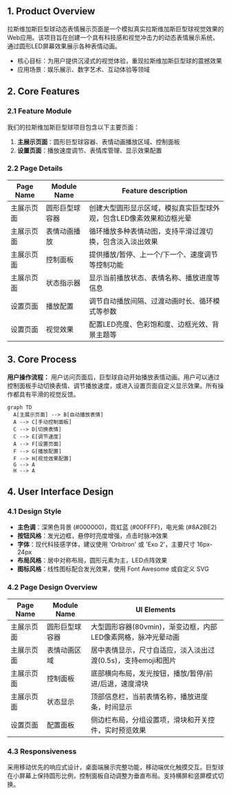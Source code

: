 ## 1. Product Overview
拉斯维加斯巨型球动态表情展示页面是一个模拟真实拉斯维加斯巨型球视觉效果的Web应用。该项目旨在创建一个具有科技感和视觉冲击力的动态表情展示系统，通过圆形LED屏幕效果展示各种表情动画。
- 核心目标：为用户提供沉浸式的视觉体验，重现拉斯维加斯巨型球的震撼效果
- 应用场景：娱乐展示、数字艺术、互动体验等领域

## 2. Core Features

### 2.1 Feature Module
我们的拉斯维加斯巨型球项目包含以下主要页面：
1. **主展示页面**：圆形巨型球容器、表情动画播放区域、控制面板
2. **设置页面**：播放速度调节、表情库管理、显示效果配置

### 2.2 Page Details

| Page Name | Module Name | Feature description |
|-----------|-------------|---------------------|
| 主展示页面 | 圆形巨型球容器 | 创建大型圆形显示区域，模拟真实巨型球外观，包含LED像素效果和边框光晕 |
| 主展示页面 | 表情动画播放 | 循环播放多种表情动图，支持平滑过渡切换，包含淡入淡出效果 |
| 主展示页面 | 控制面板 | 提供播放/暂停、上一个/下一个、速度调节等控制功能 |
| 主展示页面 | 状态指示器 | 显示当前播放状态、表情名称、播放进度等信息 |
| 设置页面 | 播放配置 | 调节自动播放间隔、过渡动画时长、循环模式等参数 |
| 设置页面 | 视觉效果 | 配置LED亮度、色彩饱和度、边框光效、背景主题等 |

## 3. Core Process

**用户操作流程：**
用户访问页面后，巨型球自动开始播放表情动画。用户可以通过控制面板手动切换表情、调节播放速度，或进入设置页面自定义显示效果。所有操作都具有平滑的视觉反馈。

```mermaid
graph TD
  A[主展示页面] --> B[自动播放表情]
  A --> C[手动控制面板]
  C --> D[切换表情]
  C --> E[调节速度]
  A --> F[设置页面]
  F --> G[播放配置]
  F --> H[视觉效果配置]
  G --> A
  H --> A
```

## 4. User Interface Design

### 4.1 Design Style
- **主色调**：深黑色背景 (#000000)，霓虹蓝 (#00FFFF)，电光紫 (#8A2BE2)
- **按钮风格**：发光边框，悬停时亮度增强，点击时脉冲效果
- **字体**：现代科技感字体，建议使用 'Orbitron' 或 'Exo 2'，主要尺寸 16px-24px
- **布局风格**：居中对称布局，圆形元素为主，LED点阵效果
- **图标风格**：线性图标配合发光效果，使用 Font Awesome 或自定义 SVG

### 4.2 Page Design Overview

| Page Name | Module Name | UI Elements |
|-----------|-------------|-------------|
| 主展示页面 | 圆形巨型球容器 | 大型圆形容器(80vmin)，渐变边框，内部LED像素网格，脉冲光晕动画 |
| 主展示页面 | 表情动画区域 | 居中表情显示，尺寸自适应，淡入淡出过渡(0.5s)，支持emoji和图片 |
| 主展示页面 | 控制面板 | 底部横向布局，发光按钮，播放/暂停/前进/后退，速度滑块 |
| 主展示页面 | 状态显示 | 顶部信息栏，当前表情名称，播放进度条，时间显示 |
| 设置页面 | 配置面板 | 侧边栏布局，分组设置项，滑块和开关控件，实时预览效果 |

### 4.3 Responsiveness
采用移动优先的响应式设计，桌面端展示完整功能，移动端优化触摸交互。巨型球在小屏幕上保持圆形比例，控制面板自动调整为垂直布局。支持横屏和竖屏模式切换。